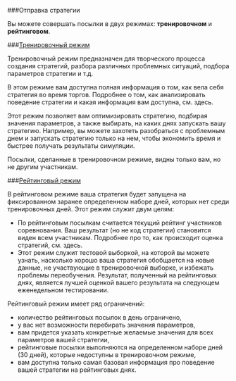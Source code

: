 ###Отправка стратегии

Вы можете совершать посылки в двух режимах: **тренировочном** и **рейтинговом**. 

###[Тренировочный режим](#training_mode)

Тренировочный режим предназначен для творческого процесса создания стратегий, разбора различных проблемных ситуаций, подбора параметров стратегии и т.д. 

В этом режиме вам доступна полная информация о том, как вела себя стратегия во время торгов. Подробнее о том, как анализировать поведение стратегии и какая информация вам доступна, см. здесь. 

Этот режим позволяет вам оптимизировать стратегию, подбирая значения параметров, а также выбирать, на каких днях запускать вашу стратегию. Например, вы можете захотеть разобраться с проблемным днем и запускать стратегию только на нем, чтобы экономить время и быстрее получать результаты симуляции.

Посылки, сделанные в тренировочном режиме, видны только вам, но не другим участникам.

###[Рейтинговый режим](#rating_mode)

В рейтинговом режиме ваша стратегия будет запущена на фиксированном заранее определенном наборе дней, которых нет среди тренировочных дней. Этот режим служит двум целям:
- По рейтинговым посылкам считается текущий рейтинг участников соревнования. Ваш результат (но не код стратегии) становится виден всем участникам. Подробнее про то, как происходит оценка стратегий, см. здесь.
- Этот режим служит тестовой выборкой, на которой вы можете узнать, насколько хорошо ваша стратегия обобщается на новые данные, не участвующие в тренировочной выборке, и избежать проблемы переобучения.  Результат, полученный на рейтинговых днях, является лучшей оценкой вашего результата на следующем еженедельном тестировании.

Рейтинговый режим имеет ряд ограничений: 
- количество рейтинговых посылок в день ограничено,
- у вас нет возможности перебирать значения параметров,
- вам придется указать конкретные желаемые значения для всех параметров вашей стратегии,
- рейтинговые посылки выполняются на определенном наборе дней (30 дней), которые недоступны в тренировочном режиме,
- вам доступна только самая базовая информация про поведение вашей стратегии на рейтинговых днях.